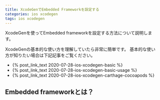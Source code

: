 ```yaml
---
title: XcodeGenでEmbedded Frameworkを設定する
categories: ios xcodegen
tags: ios xcodegen
---
```

XcodeGenを使ってEmbedded frameworkを設定する方法について説明します。

XcodeGenの基本的な使い方を理解していたら非常に簡単です。
基本的な使い方が知りたい場合は下記記事をご覧ください。

- {% post_link_text 2020-07-28-ios-xcodegen-basic %}
- {% post_link_text 2020-07-28-ios-xcodegen-basic-usage %}
- {% post_link_text 2020-07-28-ios-xcodegen-carthage-cocoapods %}

## Embedded frameworkとは？

